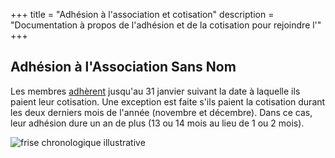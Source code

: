 +++
title = "Adhésion à l'association et cotisation"
description = "Documentation à propos de l'adhésion et de la cotisation pour rejoindre l'"
+++

## Adhésion à l'Association Sans Nom

Les membres [adhèrent](@/adhérer/index.fr.md) jusqu'au 31 janvier suivant la date
à laquelle ils paient leur cotisation. Une exception est faite s'ils paient la
cotisation durant les deux derniers mois de l'année (novembre et décembre).
Dans ce cas, leur adhésion dure un an de plus (13 ou 14 mois au lieu de 1 ou 2
mois).

![frise chronologique illustrative](frise_cotisation.svg)
